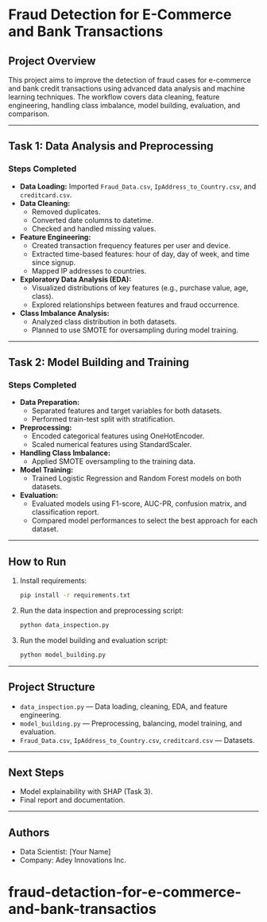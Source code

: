 # Fraud Detection for E-Commerce and Bank Transactions

## Project Overview
This project aims to improve the detection of fraud cases for e-commerce and bank credit transactions using advanced data analysis and machine learning techniques. The workflow covers data cleaning, feature engineering, handling class imbalance, model building, evaluation, and comparison.

---

## Task 1: Data Analysis and Preprocessing

### Steps Completed
- **Data Loading:** Imported `Fraud_Data.csv`, `IpAddress_to_Country.csv`, and `creditcard.csv`.
- **Data Cleaning:**
  - Removed duplicates.
  - Converted date columns to datetime.
  - Checked and handled missing values.
- **Feature Engineering:**
  - Created transaction frequency features per user and device.
  - Extracted time-based features: hour of day, day of week, and time since signup.
  - Mapped IP addresses to countries.
- **Exploratory Data Analysis (EDA):**
  - Visualized distributions of key features (e.g., purchase value, age, class).
  - Explored relationships between features and fraud occurrence.
- **Class Imbalance Analysis:**
  - Analyzed class distribution in both datasets.
  - Planned to use SMOTE for oversampling during model training.

---

## Task 2: Model Building and Training

### Steps Completed
- **Data Preparation:**
  - Separated features and target variables for both datasets.
  - Performed train-test split with stratification.
- **Preprocessing:**
  - Encoded categorical features using OneHotEncoder.
  - Scaled numerical features using StandardScaler.
- **Handling Class Imbalance:**
  - Applied SMOTE oversampling to the training data.
- **Model Training:**
  - Trained Logistic Regression and Random Forest models on both datasets.
- **Evaluation:**
  - Evaluated models using F1-score, AUC-PR, confusion matrix, and classification report.
  - Compared model performances to select the best approach for each dataset.

---

## How to Run
1. Install requirements:
   ```bash
   pip install -r requirements.txt
   ```
2. Run the data inspection and preprocessing script:
   ```bash
   python data_inspection.py
   ```
3. Run the model building and evaluation script:
   ```bash
   python model_building.py
   ```

---

## Project Structure
- `data_inspection.py` — Data loading, cleaning, EDA, and feature engineering.
- `model_building.py` — Preprocessing, balancing, model training, and evaluation.
- `Fraud_Data.csv`, `IpAddress_to_Country.csv`, `creditcard.csv` — Datasets.

---

## Next Steps
- Model explainability with SHAP (Task 3).
- Final report and documentation.

---

## Authors
- Data Scientist: [Your Name]
- Company: Adey Innovations Inc.
# fraud-detaction-for-e-commerce-and-bank-transactios
